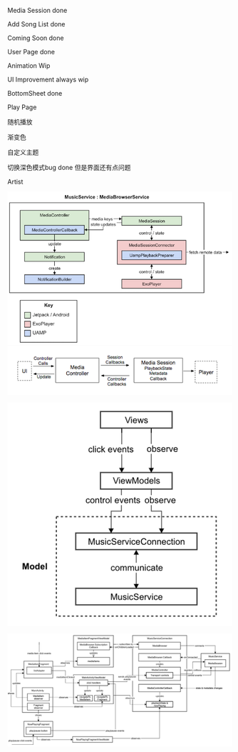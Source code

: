 Media Session	done

Add Song List		done

Coming Soon		done

User Page			done

Animation			Wip

UI Improvement   always wip

BottomSheet done

Play Page	



随机播放

渐变色

自定义主题 

切换深色模式bug		done  但是界面还有点问题

Artist

![Detailed view of MusicService](https://github.com/android/uamp/raw/main/docs/images/4-MusicService.png)![Diagram showing how MediaController and MediaSession communicate](https://github.com/android/uamp/raw/main/docs/images/5-MediaController.png)

![Class diagram showing UAMP's Model-View-ViewModel architecture](https://github.com/android/uamp/raw/main/docs/images/9-mvvm.png)

![Diagram showing important interactions between UI classes](https://github.com/android/uamp/raw/main/docs/images/12-ui-class-diagram.png)